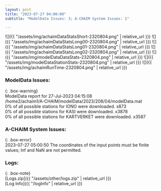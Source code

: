 ```yaml
---
layout: post
title: "2023-07-27 04:00:00"
subtitle: "ModelData Issues: 3; A-CHAIM System Issues: 1"

---
```


![]({{ "/assets/img/achaimDataStatsShort-2320804.png" | relative_url }})
![]({{ "/assets/img/achaimDataStatsLong00-2320804.png" | relative_url }})
![]({{ "/assets/img/achaimDataStatsLong01-2320804.png" | relative_url }})
![]({{ "/assets/img/achaimDataStatsLong02-2320804.png" | relative_url }})
![]({{ "/assets/img/modelDataDataStats-2320804.png" | relative_url }})
![]({{ "/assets/img/modelDataStationStats-2320804.png" | relative_url }})
![]({{ "/assets/img/achaimRunTime-2320804.png" | relative_url }})


### ModelData Issues:  
  
{: .box-warning}  
 ModelData report for 27-Jul-2023 04:15:08   
 /home2/achaim1/A-CHAIM/modelData/2023/208/04/modelData.mat   
 0% of all possible stations for IONO were downloaded. x873   
 0% of all possible stations for KASI were downloaded. x3878   
 0% of all possible stations for KARTVERKET were downloaded. x3587   
  
### A-CHAIM System Issues:  
  
{: .box-error}  
2023-07-27 05:00:50 The coordinates of the input points must be finite values; Inf and NaN are not permitted.  

### Logs:  
  
{: .box-note}  
[Logs.zip]({{ "/assets/other/logs.zip" | relative_url }})  
[Log Info]({{ "/logInfo" | relative_url }})  
